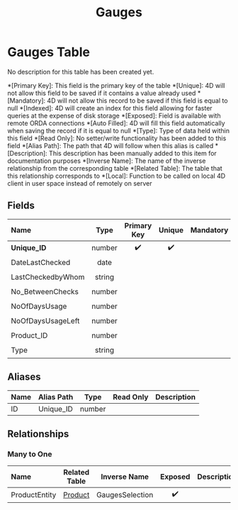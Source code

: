 ﻿---
layout: default
title: Gauges
parent: Tables
---
# Gauges Table
No description for this table has been created yet.

*[Primary Key]: This field is the primary key of the table
*[Unique]: 4D will not allow this field to be saved if it contains a value already used
*[Mandatory]: 4D will not allow this record to be saved if this field is equal to null
*[Indexed]: 4D will create an index for this field allowing for faster queries at the expense of disk storage
*[Exposed]: Field is available with remote ORDA connections
*[Auto Filled]: 4D will fill this field automatically when saving the record if it is equal to null
*[Type]: Type of data held within this field
*[Read Only]: No setter/write functionality has been added to this field
*[Alias Path]: The path that 4D will follow when this alias is called
*[Description]: This description has been manually added to this item for documentation purposes
*[Inverse Name]: The name of the inverse relationship from the corresponding table
*[Related Table]: The table that this relationship corresponds to
*[Local]: Function to be called on local 4D client in user space instead of remotely on server
## Fields

|Name|Type|Primary Key|Unique|Mandatory|Indexed|Exposed|Auto Filled|Description|
|:---|:---:|:---:|:---:|:---:|:---:|:---:|:---:|:---:|
|**Unique_ID**|number|✔️|✔️||✔️|✔️|||
|DateLastChecked|date|||||✔️|||
|LastCheckedbyWhom|string|||||✔️|||
|No_BetweenChecks|number|||||✔️|||
|NoOfDaysUsage|number|||||✔️|||
|NoOfDaysUsageLeft|number|||||✔️|||
|Product_ID|number||||✔️|✔️|||
|Type|string|||||✔️|||

## Aliases

|Name|Alias Path|Type|Read Only|Description|
|:---|:---:|:---:|:---:|:---:|
|ID|Unique_ID|number|||

## Relationships
### Many to One

|Name|Related Table|Inverse Name|Exposed|Description|
|:---|:---:|:---:|:---:|:---:|
|ProductEntity|[Product](Product.md)|GaugesSelection|✔️||